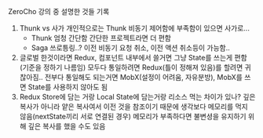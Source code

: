 ZeroCho 강의 중 설명한 것들 기록
1. Thunk vs 사가
    개인적으로는 Thunk
    비동기 제어함에 부족함이 있으면 사가로...
    - Thunk
        엄청 간단함
        간단한 프로젝트라면 더 편함
    - Saga
        쓰로틍링..?
        이전 비동기 요청 취소, 이전 액션 취소등이 가능함..
2. 글로벌 한것이라면 Redux, 컴포넌트 내부에서 쓸거면 그냥 State를 쓰는게 편함(기준을 정하기 나름임)
    모두다 통일하려면 Redux(틀이 정해져 있음)를 할려면 귀찮아짐..
    전부다 통일해도 되는거면 MobX(설정이 어려움, 자유분방), MobX를 쓰면 State를 사용하지 않아도 됨
3. Redux Store에 담는 거랑 Local State에 담는거랑 리소스 먹는 차이가 있나?
    깊은 복사가 아니라 얕은 복사여서 이전 것을 참조이기 때문에 생각보다 메모리를 먹지 않음(nextState끼리 서로 연결된 경우)
    메모리가 부족하다면 불변셩을 유지하기 위해 깊은 복사를 했을 수도 있음